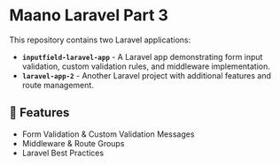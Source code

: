 # Maano Laravel Part 3

This repository contains two Laravel applications:

- **`inputfield-laravel-app`** - A Laravel app demonstrating form input validation, custom validation rules, and middleware implementation.
- **`laravel-app-2`** - Another Laravel project with additional features and route management.

## 📌 Features

- Form Validation & Custom Validation Messages
- Middleware & Route Groups
- Laravel Best Practices
